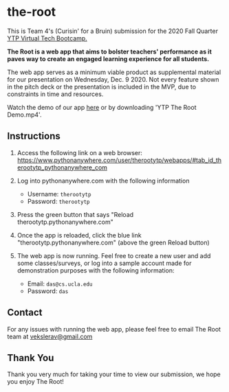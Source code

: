 # the-root

This is Team 4's (Curisin' for a Bruin) submission for the 2020 Fall Quarter [YTP Virtual Tech Bootcamp.](https://isassociates.atlassian.net/wiki/spaces/MEM/pages/1176436737/2020+Fall+Quarter+YTP+Virtual+Tech+Bootcamp+Portal)

**The Root is a web app that aims to bolster teachers' performance as it paves way to create an engaged learning experience for all students.**

The web app serves as a minimum viable product as supplemental material for our presentation on Wednesday, Dec. 9 2020. Not every feature shown in the pitch deck or the presentation is included in the MVP, due to constraints in time and resources.

Watch the demo of our app [here](https://drive.google.com/file/d/1VHnsRP4VFdA2ywdWMxOy8JqzEBN8u_hw/view?usp=sharing) or by downloading 'YTP The Root Demo.mp4'.

## Instructions

1. Access the following link on a web browser: https://www.pythonanywhere.com/user/therootytp/webapps/#tab_id_therootytp_pythonanywhere_com

2. Log into <span>pythonanywhere.com</span> with the following information
    - Username: `therootytp`
    - Password: `therootytp`

3. Press the green button that says "Reload <span>therootytp.pythonanywhere.com</span>"

4. Once the app is reloaded, click the blue link "<span>therootytp.pythonanywhere.com</span>" (above the green Reload button)

5. The web app is now running. Feel free to create a new user and add some classes/surveys, or log into a sample account made for demonstration purposes with the following information: 
    - Email: `das@cs.ucla.edu`
    - Password: `das`

## Contact

For any issues with running the web app, please feel free to email The Root team at vekslerav@gmail.com

## Thank You

Thank you very much for taking your time to view our submission, we hope you enjoy The Root!
